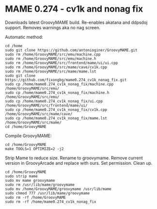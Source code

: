 # MAME 0.274 - cv1k and nonag fix
Downloads latest GroovyMAME build. Re-enables akatana and ddpsdoj support. Removes warnings aka no nag screen.

Automatic method:
```
cd /home
sudo git clone https://github.com/antonioginer/GroovyMAME.git
sudo rm /home/GroovyMAME/src/emu/machine.cpp
sudo rm /home/GroovyMAME/src/emu/machine.h
sudo rm /home/GroovyMAME/src/frontend/mame/ui/ui.cpp
sudo rm /home/GroovyMAME/src/mame/cave/cv1k.cpp
sudo rm /home/GroovyMAME/src/mame/mame.lst
sudo git clone https://github.com/fixongbg/mame0.274_cv1k_nonag_fix.git
sudo cp /home/mame0.274_cv1k_nonag_fix/machine.cpp /home/GroovyMAME/src/emu/
sudo cp /home/mame0.274_cv1k_nonag_fix/machine.h /home/GroovyMAME/src/emu/
sudo cp /home/mame0.274_cv1k_nonag_fix/ui.cpp /home/GroovyMAME/src/frontend/mame/ui/
sudo cp /home/mame0.274_cv1k_nonag_fix/cv1k.cpp /home/GroovyMAME/src/mame/cave/
sudo cp /home/mame0.274_cv1k_nonag_fix/mame.lst /home/GroovyMAME/src/mame/
cd /home/GroovyMAME
```
Compile GroovyMAME:
```
cd /home/GroovyMAME
make TOOLS=1 OPTIMIZE=2 -j2
```
Strip Mame to reduce size. Rename to groovymame. Remove current version in GroovyArcade and replace with ours. Set permission. Clean up.
```
cd /home/GroovyMAME
sudo strip mame
sudo mv mame groovymame
sudo rm /usr/lib/mame/groovymame
sudo mv /home/GroovyMAME/groovymame /usr/lib/mame
sudo chmod 777 /usr/lib/mame/groovymame
sudo rm -rf /home/GroovyMAME
sudo rm -rf /home/mame0.274_cv1k_nonag_fix
```


